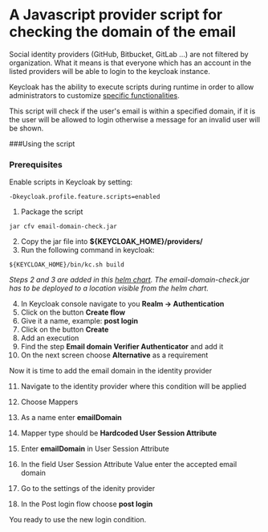 # A Javascript provider script for checking the domain of the email

Social identity providers (GitHub, Bitbucket, GitLab ...) are not filtered by organization. What it means is that everyone which has an account in the listed providers will be able to login to the keycloak instance. 

Keycloak has the ability to execute scripts during runtime in order to allow administrators to customize [specific functionalities](https://www.keycloak.org/docs/latest/server_development/#_script_providers). 

This script will check if the user's email is within a specified domain, if it is the user will be allowed to login otherwise a message for an invalid user will be shown.

###Using the script
### Prerequisites
Enable scripts in Keycloak by setting:
```shell
-Dkeycloak.profile.feature.scripts=enabled
```

1. Package the script
```shell
jar cfv email-domain-check.jar
```
2. Copy the jar file into __${KEYCLOAK_HOME}/providers/__
3. Run the following command in keycloak:
```shell
${KEYCLOAK_HOME}/bin/kc.sh build
```
_Steps 2 and 3 are added in this [helm chart](../helm-chart-values). The email-domain-check.jar has to be deployed to a location visible from the helm chart._

4. In Keycloak console navigate to you **Realm -> Authentication**
5. Click on the button **Create flow**
6. Give it a name, example: **post login**
7. Click on the button **Create**
8. Add an execution
9. Find the step **Email domain Verifier Authenticator** and add it
10. On the next screen choose **Alternative** as a requirement

Now it is time to add the email domain in the identity provider

11. Navigate to the identity provider where this condition will be applied
12. Choose Mappers
13. As a name enter **emailDomain**
14. Mapper type should be **Hardcoded User Session Attribute**
15. Enter **emailDomain** in User Session Attribute 
16. In the field User Session Attribute Value enter the accepted email domain

17. Go to the settings of the idenity provider
18. In the Post login flow choose **post login**

You ready to use the new login condition.